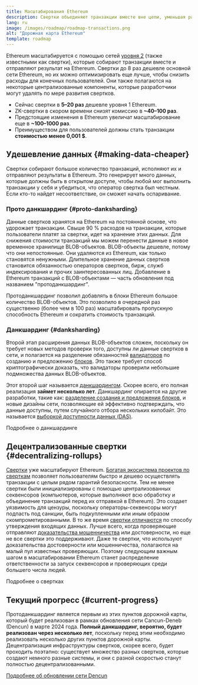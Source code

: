 ```yaml
---
title: Масштабирования Ethereum
description: Свертки объединяют транзакции вместе вне цепи, уменьшая расходы пользователя. Однако сейчас свертки используют данные слишком дорогим способом, ограничивая удешевление транзакций. Прото-данкшардинг исправляет это.
lang: ru
image: /images/roadmap/roadmap-transactions.png
alt: "Дорожная карта Ethereum"
template: roadmap
---
```


Ethereum масштабируется с помощью сетей [уровня 2](/layer-2/#rollups) (также известными как свертки), которые собирают транзакции вместе и отправляют результат на Ethereum. Свертки до 8 раз дешевле основной сети Ethereum, но их можно оптимизировать еще лучше, чтобы снизить расходы для конечных пользователей. Они также полагаются на некоторые централизованные компоненты, которые разработчики могут удалять по мере развития свертков.

<InfoBanner mb={8} title="Расходы на транзакции">
  <ul style={{ marginBottom: 0 }}>
    <li>Сейчас свертки в <strong>5–20 раз</strong> дешевле уровня 1 Ethereum.</li>
    <li>ZK-свертки в скором времени снизят комиссию в <strong>~40–100 раз</strong>.</li>
    <li>Предстоящие изменения в Ethereum увеличат масштабирование еще в <strong>~100–1000 раз</strong>.</li>
    <li style={{ marginBottom: 0 }}>Преимуществом для пользователей должны стать транзакции <strong>стоимостью менее 0,001 $</strong>.</li>
  </ul>
</InfoBanner>

## Удешевление данных {#making-data-cheaper}

Свертки собирают большое количество транзакций, исполняют их и отправляют результаты в Ethereum. Это генерирует много данных, которые должны быть в открытом доступе, чтобы любой мог выполнить транзакции у себя и убедиться, что оператор свертка был честным. Если кто-то найдет несоответствие, он сможет начать оспаривание.

### Прото данкшардинг {#proto-danksharding}

Данные свертков хранятся на Ethereum на постоянной основе, что удорожает транзакции. Свыше 90 % расходов на транзакции, которые пользователи платят за свертки, идет на хранение этих данных. Для снижения стоимости транзакций мы можем перенести данные в новое временное хранилище BLOB-объектов. BLOB-объекты дешевле, потому что они непостоянные. Они удаляются из Ethereum, как только становятся ненужными. Длительное хранение данных свертков становится обязанностью операторов свертков, бирж, служб индексирования и прочих заинтересованных лиц. Добавление в Ethereum транзакций с BLOB-объектами — часть обновления под названием "протоданкшардинг".

Протоданкшардинг позволил добавлять в блоки Ethereum большое количество BLOB-объектов. Это позволило в очередной раз существенно (более чем в 100 раз) масштабировать пропускную способность Ethereum и сократить стоимость транзакций.

### Данкшардинг {#danksharding}

Второй этап расширения данных BLOB-объектов сложен, поскольку он требует новых методов проверки того, доступны ли данные свертков в сети, и полагается на разделение обязанностей [валидаторов](/glossary/#validator) по созданию и предложению [блоков](/glossary/#block). Это также требует способ криптографически доказать, что валидаторы проверили небольшие подмножества данных BLOB-объектов.

Этот второй шаг называется [данкшардингом](/roadmap/danksharding/). Скорее всего, его полная реализация **займет несколько лет**. Данкшардинг опирается на другие разработки, такие как: [разделение создания и предложения блоков](/roadmap/pbs), и новые дизайны сети, позволяющие ей эффективно подтверждать, что данные доступны, путем случайного отбора нескольких килобайт. Это называется [выборкой доступности данных (DAS)](/developers/docs/data-availability).

<ButtonLink variant="outline-color" href="/roadmap/danksharding/">Подробнее о данкшардинге</ButtonLink>

## Децентрализованные свертки {#decentralizing-rollups}

[Свертки](/layer-2) уже масштабируют Ethereum. [Богатая экосистема проектов по сверткам](https://l2beat.com/scaling/tvl) позволяет пользователям быстро и дешево осуществлять транзакции с целым рядом гарантий безопасности. Тем не менее свертки были инициализированы с помощью централизованных секвенсоров (компьютеров, которые выполняют всю обработку и объединение транзакций перед их отправкой в Ethereum). Это создает уязвимость для цензуры, поскольку операторы-секвенсоры могут подпасть под санкции, быть подкупленными или иным образом скомпрометированными. В то же время [свертки отличаются](https://l2beat.com) по способу утверждения входящих данных. Лучше всего, когда проверяющие отправляют [доказательства мошенничества](/glossary/#fraud-proof) или достоверности, но еще не все свертки это поддерживают. Даже те свертки, что используют доказательства достоверности или мошенничества, полагаются на малый пул известных проверяющих. Поэтому следующим важным шагом в масштабировании Ethereum станет распределение ответственности за запуск секвенсоров и проверяющих среди большего числа людей.

<ButtonLink variant="outline-color" href="/developers/docs/scaling/">Подробнее о свертках</ButtonLink>

## Текущий прогресс {#current-progress}

Протоданкшардинг является первым из этих пунктов дорожной карты, который будет реализован в рамках обновления сети Cancun-Deneb (Dencun) в марте 2024 года. **Полный данкшардинг, вероятно, будет реализован через несколько лет**, поскольку перед этим необходимо реализовать несколько других пунктов дорожной карты. Децентрализация инфраструктуры свертков, скорее всего, будет проходить поэтапно: существует множество разных свертков, которые создают немного разные системы, и они с разной скоростью станут полностью децентрализованными.

[Подробнее об обновлении сети Dencun](/roadmap/dencun/)

<QuizWidget quizKey="scaling" />
